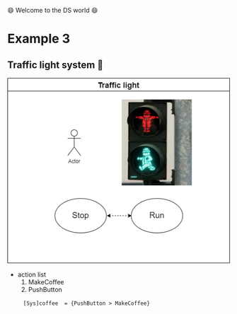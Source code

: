 :smile: Welcome to the DS world  :smile:
# Example 3 

## Traffic light system :traffic_light:


 ![AAA](./ex3.dio.png)
 
  - action list 
    1. MakeCoffee
    2. PushButton


```
     [Sys]coffee  = {PushButton > MakeCoffee}
```

